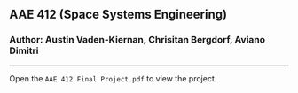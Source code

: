 ## AAE 412 (Space Systems Engineering)
### Author: Austin Vaden-Kiernan, Chrisitan Bergdorf, Aviano Dimitri
----
Open the `AAE 412 Final Project.pdf` to view the project.
